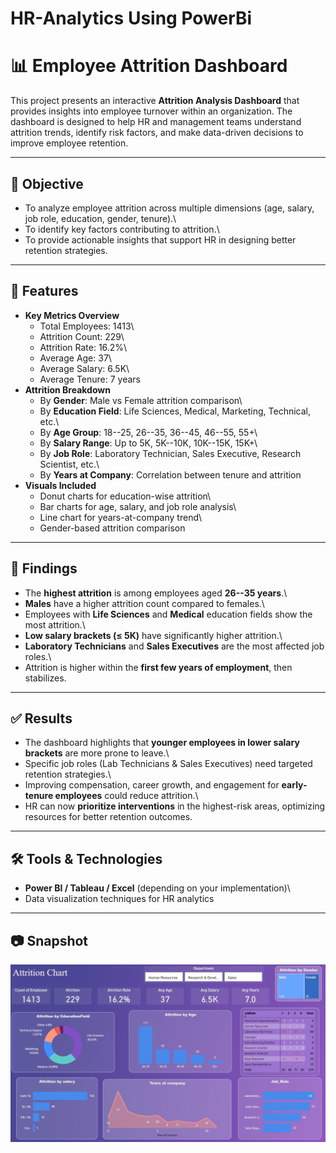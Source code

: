 # HR-Analytics Using PowerBi

# 📊 Employee Attrition Dashboard

This project presents an interactive **Attrition Analysis Dashboard**
that provides insights into employee turnover within an organization.
The dashboard is designed to help HR and management teams understand
attrition trends, identify risk factors, and make data-driven decisions
to improve employee retention.

------------------------------------------------------------------------

## 🎯 Objective

-   To analyze employee attrition across multiple dimensions (age,
    salary, job role, education, gender, tenure).\
-   To identify key factors contributing to attrition.\
-   To provide actionable insights that support HR in designing better
    retention strategies.

------------------------------------------------------------------------

## 🚀 Features

-   **Key Metrics Overview**
    -   Total Employees: 1413\
    -   Attrition Count: 229\
    -   Attrition Rate: 16.2%\
    -   Average Age: 37\
    -   Average Salary: 6.5K\
    -   Average Tenure: 7 years
-   **Attrition Breakdown**
    -   By **Gender**: Male vs Female attrition comparison\
    -   By **Education Field**: Life Sciences, Medical, Marketing,
        Technical, etc.\
    -   By **Age Group**: 18--25, 26--35, 36--45, 46--55, 55+\
    -   By **Salary Range**: Up to 5K, 5K--10K, 10K--15K, 15K+\
    -   By **Job Role**: Laboratory Technician, Sales Executive,
        Research Scientist, etc.\
    -   By **Years at Company**: Correlation between tenure and
        attrition
-   **Visuals Included**
    -   Donut charts for education-wise attrition\
    -   Bar charts for age, salary, and job role analysis\
    -   Line chart for years-at-company trend\
    -   Gender-based attrition comparison

------------------------------------------------------------------------

## 🔎 Findings

-   The **highest attrition** is among employees aged **26--35 years**.\
-   **Males** have a higher attrition count compared to females.\
-   Employees with **Life Sciences** and **Medical** education fields
    show the most attrition.\
-   **Low salary brackets (≤ 5K)** have significantly higher attrition.\
-   **Laboratory Technicians** and **Sales Executives** are the most
    affected job roles.\
-   Attrition is higher within the **first few years of employment**,
    then stabilizes.

------------------------------------------------------------------------

## ✅ Results

-   The dashboard highlights that **younger employees in lower salary
    brackets** are more prone to leave.\
-   Specific job roles (Lab Technicians & Sales Executives) need
    targeted retention strategies.\
-   Improving compensation, career growth, and engagement for
    **early-tenure employees** could reduce attrition.\
-   HR can now **prioritize interventions** in the highest-risk areas,
    optimizing resources for better retention outcomes.

------------------------------------------------------------------------

## 🛠️ Tools & Technologies

-   **Power BI / Tableau / Excel** (depending on your implementation)\
-   Data visualization techniques for HR analytics

------------------------------------------------------------------------

## 📷 Snapshot

![Attrition Dashboard](https://github.com/sahil-sawal/HR-Analytics-PowerBI/blob/main/Snapshot%20of%20Project.png)
